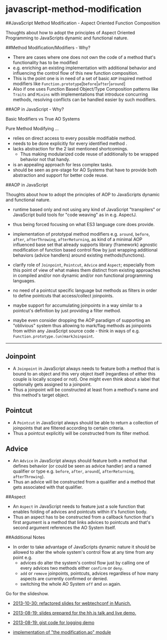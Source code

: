 javascript-method-modification
==============================


##JavaScript Method Modification - Aspect Oriented Function Composition


Thoughts about how to adopt the principles of Aspect Oriented Programming to JavaScripts dynamic and functional nature.


##Method Modification/Modifiers - Why?

* There are cases where one does not own the code of a method that's functionality has to be modified
* e.g. enriching an existing implementation with additional behavior and influencing the control flow of this new function composition.
* This is the point one is in need of a set of basic `AOP` inspired method modifiers like `Function.prototype`[`before`|`after`|`around`]
* Also if one uses Function Based Object/Type Composition patterns like `Traits` and `Mixins` with implementations that introduce concurring methods, resolving conflicts can be handled easier by such modifiers.


##AOP in JavaScript - Why?

Basic Modifiers vs True AO Systems

Pure Method Modifying ...
* relies on direct access to every possible modifiable method.
* needs to be done explicitly for every identified method .
* lacks abstraction for the 2 last mentioned shortcomings.
  - Thus making modularized code reuse of additionally to be wrapped behavior not that handy.
* is an appealing approach for less complex tasks.
* should be seen as pre-stage for AO Systems that have to provide both abstraction and support for better code reuse.


##AOP in JavaScript

Thoughts about how to adopt the principles of AOP to JavaScripts dynamic and functional nature.

- runtime based only and not using any kind of JavaScript "transpilers" or JavaScript build tools for "code weaving" as in e.g. AspectJ.
- thus being forced focusing on what ES3 language core does provide.
- implementation of prototypal method modifiers e.g. `around`, `before`, `after`, `afterThrowing`, `afterReturning`, as kind of a minimal AOP influenced base set that already supports library (framework) agnostic modification of function based control flow by just wrapping additional behaviors (advice handlers) around existing methods(functions).
- clarify role of `Joinpoint`, `Pointcut`, `Advice` and `Aspect`; especially from this point of view of what makes them distinct from existing approaches in compiled and/or non dynamic and/or non functional programming languages.

- no need of a pointcut specific language but methods as filters in order to define pointcuts that access/collect joinpoints.
- maybe support for accumulating joinpoints in a way similar to a pointcut's definition by just providing a filter method.
- maybe even consider dropping the AOP paradigm of supporting an "oblivious" system thus allowing to mark/flag methods as joinpoints from within any JavaScript source code - think in ways of e.g. `Function.prototype.(un)markJoinpoint`.

***

## Joinpoint
* A `Joinpoint` in JavaScript always needs to feature both a method that is bound to an object and this very object itself (regardless of either this couple is locally scoped or not). One might even think about a label that optionally gets assigned to a joinpoint.
* Thus a joinpoint will be constructed at least from a method's name and this method's target object.

## Pointcut
* A `Pointcut` in JavaScript always should be able to return a collection of joinpoints that are filtered according to certain criteria.
* Thus a pointcut explicitly will be constructed from its filter method.

## Advice
* An `Advice` in JavaScript always should feature both a method that defines behavior (or could be seen as advice handler) and a named qualifier or type e.g. `before`, `after`, `around`(, `afterReturning`, `afterThrowing`).
* Thus an advice will be constructed from a qualifier and a method that gets associated with that qualifier.

##Aspect
* An `Aspect` in JavaScript needs to feature just a sole function that enables folding of advices and pointcuts within it's function body.
* Thus an aspect has to be constructed from a callback function that's first argument is a method that links advices to pointcuts and that's second argument references the AO System itself.

##Additional Notes
* In order to take advantage of JavaScripts dynamic nature it should be allowed to alter the whole system's control flow at any time from any point e.g.
  - advices do alter the system's control flow just by calling one of every advices two methods either `confirm` or `deny`.
  - `add` or `remove` joinpoints, pointcuts, advices regardless of how many aspects are currently confirmed or denied.
  - switching the whole AO System `off` and `on` again.


Go for the slideshow.

- [2013-10-30: refactored slides for webtechconf in Munich.](http://petsel.github.io/javascript-method-modification/talk/slides/)
- [2013-08-19: slides prepared for the hh.js talk and live demo.](http://petsel.github.io/javascript-method-modification/hh.js/2013-08-19/slides/)
- [2013-08-19: gist code for logging demo](https://gist.github.com/petsel/5690543)

- [implementation of "the modification.ao" module](https://github.com/petsel/composable/blob/master/src/modification/modification.ao.js)
